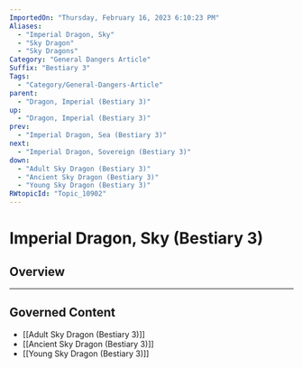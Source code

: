 ```yaml
---
ImportedOn: "Thursday, February 16, 2023 6:10:23 PM"
Aliases:
  - "Imperial Dragon, Sky"
  - "Sky Dragon"
  - "Sky Dragons"
Category: "General Dangers Article"
Suffix: "Bestiary 3"
Tags:
  - "Category/General-Dangers-Article"
parent:
  - "Dragon, Imperial (Bestiary 3)"
up:
  - "Dragon, Imperial (Bestiary 3)"
prev:
  - "Imperial Dragon, Sea (Bestiary 3)"
next:
  - "Imperial Dragon, Sovereign (Bestiary 3)"
down:
  - "Adult Sky Dragon (Bestiary 3)"
  - "Ancient Sky Dragon (Bestiary 3)"
  - "Young Sky Dragon (Bestiary 3)"
RWtopicId: "Topic_10902"
---
```

# Imperial Dragon, Sky (Bestiary 3)
## Overview
---
## Governed Content
- [[Adult Sky Dragon (Bestiary 3)]]
- [[Ancient Sky Dragon (Bestiary 3)]]
- [[Young Sky Dragon (Bestiary 3)]]

